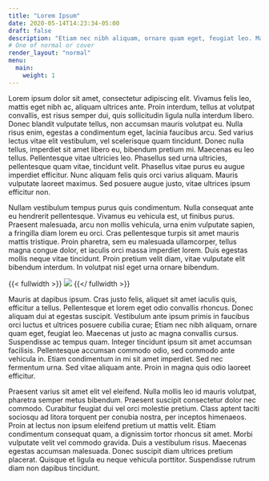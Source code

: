 ```yaml
---
title: "Lorem Ipsum"
date: 2020-05-14T14:23:34-05:00
draft: false
description: "Etiam nec nibh aliquam, ornare quam eget, feugiat leo. Maecenas ut justo ac magna convallis cursus. Suspendisse ac tempus quam."
# One of normal or cover
render_layout: "normal"
menu:
  main:
    weight: 1
---
```


Lorem ipsum dolor sit amet, consectetur adipiscing elit. Vivamus felis leo, mattis eget nibh ac, aliquam ultrices ante. Proin interdum, tellus at volutpat convallis, est risus semper dui, quis sollicitudin ligula nulla interdum libero. Donec blandit vulputate tellus, non accumsan mauris volutpat eu. Nulla risus enim, egestas a condimentum eget, lacinia faucibus arcu. Sed varius lectus vitae elit vestibulum, vel scelerisque quam tincidunt. Donec nulla tellus, imperdiet sit amet libero eu, bibendum pretium mi. Maecenas eu leo tellus. Pellentesque vitae ultricies leo. Phasellus sed urna ultricies, pellentesque quam vitae, tincidunt velit. Phasellus vitae purus eu augue imperdiet efficitur. Nunc aliquam felis quis orci varius aliquam. Mauris vulputate laoreet maximus. Sed posuere augue justo, vitae ultrices ipsum efficitur non.

Nullam vestibulum tempus purus quis condimentum. Nulla consequat ante eu hendrerit pellentesque. Vivamus eu vehicula est, ut finibus purus. Praesent malesuada, arcu non mollis vehicula, urna enim vulputate sapien, a fringilla diam lorem eu orci. Cras pellentesque turpis sit amet mauris mattis tristique. Proin pharetra, sem eu malesuada ullamcorper, tellus magna congue dolor, et iaculis orci massa imperdiet lorem. Duis egestas mollis neque vitae tincidunt. Proin pretium velit diam, vitae vulputate elit bibendum interdum. In volutpat nisl eget urna ornare bibendum.

{{< fullwidth >}}
![](/home-plants.webp)
{{</ fullwidth >}}

Mauris at dapibus ipsum. Cras justo felis, aliquet sit amet iaculis quis, efficitur a tellus. Pellentesque et lorem eget odio convallis rhoncus. Donec aliquam dui at egestas suscipit. Vestibulum ante ipsum primis in faucibus orci luctus et ultrices posuere cubilia curae; Etiam nec nibh aliquam, ornare quam eget, feugiat leo. Maecenas ut justo ac magna convallis cursus. Suspendisse ac tempus quam. Integer tincidunt ipsum sit amet accumsan facilisis. Pellentesque accumsan commodo odio, sed commodo ante vehicula in. Etiam condimentum in mi sit amet imperdiet. Sed nec fermentum urna. Sed vitae aliquam ante. Proin in magna quis odio laoreet efficitur.

Praesent varius sit amet elit vel eleifend. Nulla mollis leo id mauris volutpat, pharetra semper metus bibendum. Praesent suscipit consectetur dolor nec commodo. Curabitur feugiat dui vel orci molestie pretium. Class aptent taciti sociosqu ad litora torquent per conubia nostra, per inceptos himenaeos. Proin at lectus non ipsum eleifend pretium ut mattis velit. Etiam condimentum consequat quam, a dignissim tortor rhoncus sit amet. Morbi vulputate velit vel commodo gravida. Duis a vestibulum risus. Maecenas egestas accumsan malesuada. Donec suscipit diam ultrices pretium placerat. Quisque et ligula eu neque vehicula porttitor. Suspendisse rutrum diam non dapibus tincidunt.